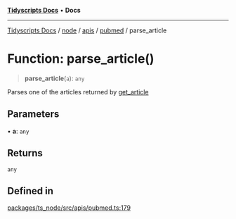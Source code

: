 [**Tidyscripts Docs**](../../../../../../../README.md) • **Docs**

***

[Tidyscripts Docs](../../../../../../../globals.md) / [node](../../../../../README.md) / [apis](../../../README.md) / [pubmed](../README.md) / parse\_article

# Function: parse\_article()

> **parse\_article**(`a`): `any`

Parses one of the articles returned by [get_article](get_article.md)

## Parameters

• **a**: `any`

## Returns

`any`

## Defined in

[packages/ts\_node/src/apis/pubmed.ts:179](https://github.com/sheunaluko/tidyscripts/blob/master/packages/ts_node/src/apis/pubmed.ts#L179)
